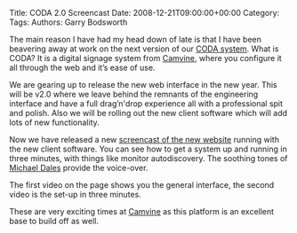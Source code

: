 Title: CODA 2.0 Screencast
Date: 2008-12-21T09:00:00+00:00
Category: 
Tags: 
Authors: Garry Bodsworth

The main reason I have had my head down of late is that I have been beavering away at work on the next version of our [CODA system][1]. What is CODA? It is a digital signage system from [Camvine][2], where you configure it all through the web and it&#8217;s ease of use.

We are gearing up to release the new web interface in the new year. This will be v2.0 where we leave behind the remnants of the engineering interface and have a full drag&#8217;n'drop experience all with a professional spit and polish. Also we will be rolling out the new client software which will add lots of new functionality.

Now we have released a new [screencast of the new website][3] running with the new client software. You can see how to get a system up and running in three minutes, with things like monitor autodiscovery. The soothing tones of [Michael Dales][4] provide the voice-over.

The first video on the page shows you the general interface, the second video is the set-up in three minutes.

These are very exciting times at [Camvine][5] as this platform is an excellent base to build off as well.

 [1]: http://camvine.com/products/coda
 [2]: http://camvine.com/
 [3]: http://camvine.com/products/coda/screencasts
 [4]: http://michaelandlaura.org.uk/~michael/blog/
 [5]: http://www.camvine.com